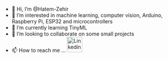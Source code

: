 - 👋 Hi, I’m @Hatem-Zehir
- 👀 I’m interested in machine learning, computer vision, Arduino, Raspberry Pi, ESP32 and microcontrollers
- 🌱 I’m currently learning TinyML
- 💞️ I’m looking to collaborate on some small projects
- 📫 How to reach me ...
<a href="default.asp"><img src="https://img.shields.io/badge/LinkedIn-0077B5?style=for-the-badge&logo=linkedin&logoColor=white" alt="Linkedin" style="width:42px;height:42px;"></a>
<!---
Hatem-Zehir/Hatem-Zehir is a ✨ special ✨ repository because its `README.md` (this file) appears on your GitHub profile.
You can click the Preview link to take a look at your changes.
--->
